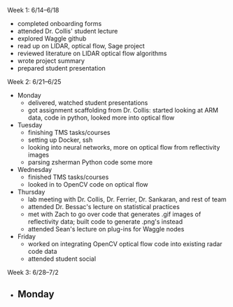 Week 1: 6/14–6/18
- completed onboarding forms
- attended Dr. Collis' student lecture
- explored Waggle github
- read up on LIDAR, optical flow, Sage project
- reviewed literature on LIDAR optical flow algorithms
- wrote project summary
- prepared student presentation

Week 2: 6/21–6/25
- Monday
    - delivered, watched student presentations
    - got assignment scaffolding from Dr. Collis: started looking at ARM data, code in python, looked more into optical flow
- Tuesday
    - finishing TMS tasks/courses
    - setting up Docker, ssh
    - looking into neural networks, more on optical flow from reflectivity images
    - parsing zsherman Python code some more
- Wednesday
    - finished TMS tasks/courses
    - looked in to OpenCV code on optical flow
- Thursday
    - lab meeting with Dr. Collis, Dr. Ferrier, Dr. Sankaran, and rest of team
    - attended Dr. Bessac's lecture on statistical practices
    - met with Zach to go over code that generates .gif images of reflectivity data; built code to generate .png's instead
    - attended Sean's lecture on plug-ins for Waggle nodes
- Friday
    - worked on integrating OpenCV optical flow code into existing radar code data
    - attended student social

Week 3: 6/28–7/2
- Monday
  - 
